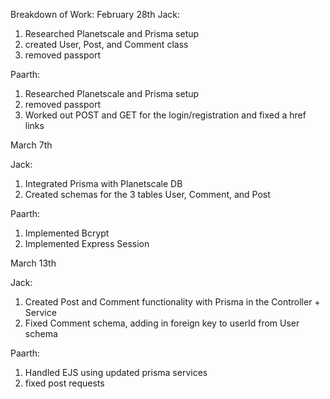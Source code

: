 Breakdown of Work:
February 28th 
Jack: 

1. Researched Planetscale and Prisma setup
2. created User, Post, and Comment class
3. removed passport

Paarth:

1. Researched Planetscale and Prisma setup
2. removed passport
3. Worked out POST and GET for the login/registration and fixed a href links

March 7th 

Jack: 

1. Integrated Prisma with Planetscale DB
2. Created schemas for the 3 tables User, Comment, and Post

Paarth:

1. Implemented Bcrypt
2. Implemented Express Session

March 13th 

Jack: 

1. Created Post and Comment functionality with Prisma in the Controller + Service
2. Fixed Comment schema, adding in foreign key to userId from User schema

Paarth:

1. Handled EJS using updated prisma services
2. fixed post requests
